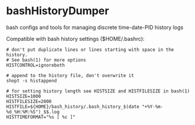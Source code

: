 # bashHistoryDumper
bash configs and tools for managing discrete time-date-PID history logs

Compatible with bash history settings ($HOME/.bashrc):
```
# don't put duplicate lines or lines starting with space in the history.
# See bash(1) for more options
HISTCONTROL=ignoreboth

# append to the history file, don't overwrite it
shopt -s histappend

# for setting history length see HISTSIZE and HISTFILESIZE in bash(1)
HISTSIZE=1000
HISTFILESIZE=2000
HISTFILE=${HOME}/bash_history/.bash_history_$(date "+%Y-%m-%d_%H:%M:%S")_$$.log
HISTTIMEFORMAT="%s [ %c ]"
```
